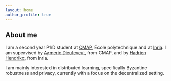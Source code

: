 ```yaml
---
layout: home
author_profile: true
---
```



## About me

I am a second year PhD student at [CMAP](https://portail.polytechnique.edu/cmap/en), École polytechnique and at [Inria](https://www.inria.fr/en). I am supervised by [Aymeric Dieuleveut](http://www.cmap.polytechnique.fr/~aymeric.dieuleveut/), from CMAP, and by [Hadrien Hendrikx](https://www.di.ens.fr/hadrien.hendrikx/), from Inria.

I am mainly interested in distributed learning, specifically Byzantine robustness and privacy, currently with a focus on the decentralized setting. 
